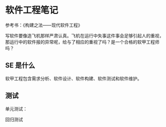 # 软件工程笔记

参考书：《构建之法——现代软件工程》



写软件要像造飞机那样严肃认真。飞机在运行中失事这件事会足够引起人的重视，那运行中的软件报的异常呢，给与了相应的重视了吗？是一个合格的软甲工程师吗？



## SE 是什么

软甲工程包含需求分析、软件设计、软件构建、软件测试和软件维护。



## 测试

单元测试：

回归测试